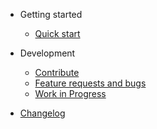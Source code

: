 - Getting started

    - [Quick start](quickstart.md)

- Development
    - [Contribute](contribute.md)
    - [Feature requests and bugs](pr.md)
    - [Work in Progress](wip.md) 

- [Changelog](CHANGELOG.md)
